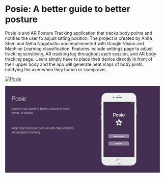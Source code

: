 # Posie: A better guide to better posture
Posie is and AR Posture Tracking application that tracks body points and notifies the user to adjust sitting position.
The project is created by Anita Shen and Neha Nagabothu and implemented with Google Vision and Machine Learning classification.
Features include settings page to adjust tracking sensitivity, AR tracking log throughout each session, and AR body tracking page. Users simply have to place their device directly in front of their upper body and the app will generate heat maps of body joints, notifying the user when they hunch or slump over. 

[![Posie](/images/posie.gif)](https://www.youtube.com/watch?v=bP8tbEsObR4)

![Home Screen](/images/home.png)

